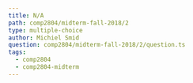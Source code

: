 ```yaml
---
title: N/A
path: comp2804/midterm-fall-2018/2
type: multiple-choice
author: Michiel Smid
question: comp2804/midterm-fall-2018/2/question.ts
tags:
  - comp2804
  - comp2804-midterm
---
```

